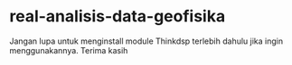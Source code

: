 # real-analisis-data-geofisika
Jangan lupa untuk menginstall module Thinkdsp terlebih dahulu jika ingin menggunakannya.
Terima kasih
